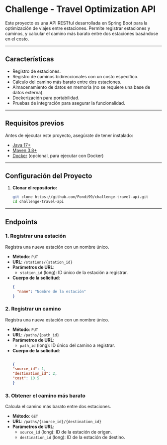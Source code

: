 # Challenge - Travel Optimization API

Este proyecto es una API RESTful desarrollada en Spring Boot para la optimización de viajes entre estaciones. Permite registrar estaciones y caminos, y calcular el camino más barato entre dos estaciones basándose en el costo.

---

## Características
- Registro de estaciones.
- Registro de caminos bidireccionales con un costo específico.
- Cálculo del camino más barato entre dos estaciones.
- Almacenamiento de datos en memoria (no se requiere una base de datos externa).
- Dockerización para portabilidad.
- Pruebas de integración para asegurar la funcionalidad.

---

## Requisitos previos

Antes de ejecutar este proyecto, asegúrate de tener instalado:
- [Java 17+](https://adoptium.net/temurin/releases/)
- [Maven 3.8+](https://maven.apache.org/download.cgi)
- [Docker](https://www.docker.com/) (opcional, para ejecutar con Docker)

---

## Configuración del Proyecto

1. **Clonar el repositorio:**
   ```bash
   git clone https://github.com/Fondi99/challenge-travel-api.git
   cd challenge-travel-api

---

## Endpoints

### **1. Registrar una estación**
Registra una nueva estación con un nombre único.

- **Método**: `PUT`
- **URL**: `/stations/{station_id}`
- **Parámetros de URL**:
   - `station_id` (long): ID único de la estación a registrar.
- **Cuerpo de la solicitud**:
  ```json
  {
    "name": "Nombre de la estación"
  }

### **2. Registrar un camino**
Registra una nueva estación con un nombre único.

- **Método**: `PUT`
- **URL**: `/paths/{path_id}`
- **Parámetros de URL**:
   - `path_id` (long): ID único del camino a registrar.
- **Cuerpo de la solicitud**:
  ```json
    
  {
  "source_id": 1,
  "destination_id": 2,
  "cost": 10.5
  }

### **3. Obtener el camino más barato**
Calcula el camino más barato entre dos estaciones.

- **Método**: `GET`
- **URL**: `/paths/{source_id}/{destination_id}`
- **Parámetros de URL**:
   - `source_id` (long): ID de la estación de origen.
   - `destination_id` (long): ID de la estación de destino.

